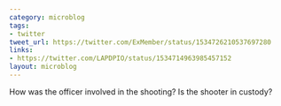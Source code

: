 ```yaml
---
category: microblog
tags:
- twitter
tweet_url: https://twitter.com/ExMember/status/1534726210537697280
links:
- https://twitter.com/LAPDPIO/status/1534714963985457152
layout: microblog
---
```

How was the officer involved in the shooting? Is the shooter in custody?
